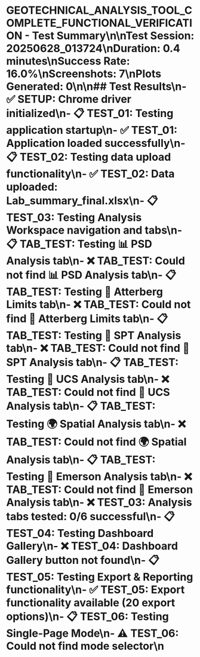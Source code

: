 # GEOTECHNICAL_ANALYSIS_TOOL_COMPLETE_FUNCTIONAL_VERIFICATION - Test Summary\n\n**Test Session:** 20250628_013724\n**Duration:** 0.4 minutes\n**Success Rate:** 16.0%\n**Screenshots:** 7\n**Plots Generated:** 0\n\n## Test Results\n- ✅ **SETUP**: Chrome driver initialized\n- 📋 **TEST_01**: Testing application startup\n- ✅ **TEST_01**: Application loaded successfully\n- 📋 **TEST_02**: Testing data upload functionality\n- ✅ **TEST_02**: Data uploaded: Lab_summary_final.xlsx\n- 📋 **TEST_03**: Testing Analysis Workspace navigation and tabs\n- 📋 **TAB_TEST**: Testing 📊 PSD Analysis tab\n- ❌ **TAB_TEST**: Could not find 📊 PSD Analysis tab\n- 📋 **TAB_TEST**: Testing 🧪 Atterberg Limits tab\n- ❌ **TAB_TEST**: Could not find 🧪 Atterberg Limits tab\n- 📋 **TAB_TEST**: Testing 🔨 SPT Analysis tab\n- ❌ **TAB_TEST**: Could not find 🔨 SPT Analysis tab\n- 📋 **TAB_TEST**: Testing 💪 UCS Analysis tab\n- ❌ **TAB_TEST**: Could not find 💪 UCS Analysis tab\n- 📋 **TAB_TEST**: Testing 🌍 Spatial Analysis tab\n- ❌ **TAB_TEST**: Could not find 🌍 Spatial Analysis tab\n- 📋 **TAB_TEST**: Testing 🔬 Emerson Analysis tab\n- ❌ **TAB_TEST**: Could not find 🔬 Emerson Analysis tab\n- ❌ **TEST_03**: Analysis tabs tested: 0/6 successful\n- 📋 **TEST_04**: Testing Dashboard Gallery\n- ❌ **TEST_04**: Dashboard Gallery button not found\n- 📋 **TEST_05**: Testing Export & Reporting functionality\n- ✅ **TEST_05**: Export functionality available (20 export options)\n- 📋 **TEST_06**: Testing Single-Page Mode\n- ⚠️ **TEST_06**: Could not find mode selector\n